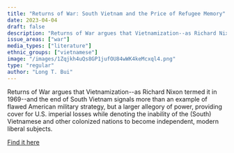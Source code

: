 ```yaml
---
title: "Returns of War: South Vietnam and the Price of Refugee Memory"
date: 2023-04-04
draft: false
description: "Returns of War argues that Vietnamization--as Richard Nixon termed it in 1969--and the end of South Vietnam signals more than an example of flawed American military strategy, but a larger allegory of power, providing cover for U.S. imperial losses while denoting the inability of the (South) Vietnamese and other colonized nations to become independent, modern liberal subjects."
issue_areas: ["war"]
media_types: ["literature"]
ethnic_groups: ["vietnamese"]
image: "/images/1Zqjkh4uQs8GP1jufOU84wWK4keMcxql4.png"
type: "regular"
author: "Long T. Bui"
---
```


Returns of War argues that Vietnamization--as Richard Nixon termed it in 1969--and the end of South Vietnam signals more than an example of flawed American military strategy, but a larger allegory of power, providing cover for U.S. imperial losses while denoting the inability of the (South) Vietnamese and other colonized nations to become independent, modern liberal subjects.

[Find it here](https://www.jstor.org/stable/j.ctvwrm5fh)
